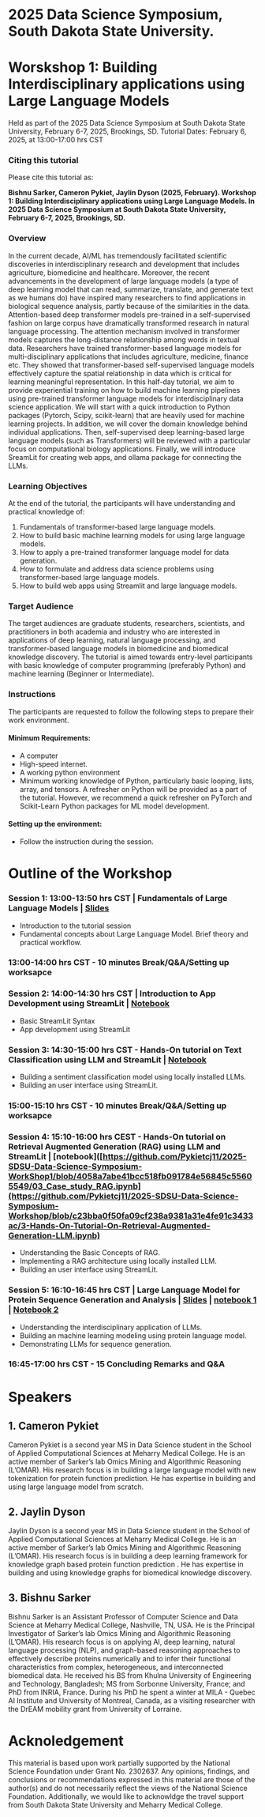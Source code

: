 # 2025 Data Science Symposium, South Dakota State University.

# Worskshop 1: Building Interdisciplinary applications using Large Language Models 
Held as part of  the 2025 Data Science Symposium at South Dakota State University, February 6-7, 2025, Brookings, SD. 
Tutorial Dates: February 6, 2025, at 13:00-17:00 hrs CST  
### Citing this tutorial
Please cite this tutorial as:

**Bishnu Sarker, Cameron Pykiet, Jaylin Dyson (2025, February). Workshop 1: Building Interdisciplinary applications using Large Language Models. In 2025 Data Science Symposium at South Dakota State University, February 6-7, 2025, Brookings, SD.**

### Overview
In the current decade, AI/ML has tremendously facilitated scientific discoveries in interdisciplinary research and development that includes agriculture, biomedicine and healthcare. Moreover, the recent advancements in the development of large language models (a type of deep learning model that can read, summarize, translate, and generate text as we humans do) have inspired many researchers to find applications in biological sequence analysis, partly because of the similarities in the data. Attention-based deep transformer models pre-trained in a self-supervised fashion on large corpus have dramatically transformed research in natural language processing. The attention mechanism involved in transformer models captures the long-distance relationship among words in textual data. Researchers have trained transformer-based language models for multi-disciplinary applications that includes agriculture, medicine, finance etc. They showed that transformer-based self-supervised language models effectively capture the spatial relationship in data which is critical for learning meaningful representation. 
In this half-day tutorial, we aim to provide experiential training on how to build machine learning pipelines using pre-trained transformer language models for interdisciplinary data science application. We will start with a quick introduction to Python packages (Pytorch, Scipy, scikit-learn) that are heavily used for machine learning projects. In addition, we will cover the domain knowledge behind individual applications. Then, self-supervised deep learning-based large language models (such as Transformers) will be reviewed with a particular focus on computational biology applications.  Finally, we will introduce SreamLit for creating web apps, and ollama package for connecting the LLMs. 



### Learning Objectives 
At the end of the tutorial, the participants will have understanding and practical knowledge of: 
1. Fundamentals of transformer-based large language models. 
3. How to build basic machine learning models for using large language models.  
5. How to apply a pre-trained transformer language model for data generation. 
7. How to formulate and address data science problems using transformer-based large language models. 
8. How to build web apps using Streamlit and large language models.


### Target Audience
The target audiences are graduate students, researchers, scientists, and practitioners in both academia and industry who are interested in applications of deep learning, natural language processing, and transformer-based language models in biomedicine and biomedical knowledge discovery. The tutorial is aimed towards entry-level participants with basic knowledge of computer programming (preferably Python) and machine learning (Beginner or Intermediate). 

### Instructions
The participants are requested to follow the following steps to prepare their work environment. 

#### Minimum Requirements:

- A computer
- High-speed internet. 
- A working python environment
- Minimum working knowledge of Python, particularly basic looping, lists, array, and tensors. A refresher on Python will be provided as a part of the tutorial. However, we recommend a quick refresher  on PyTorch and Scikit-Learn  Python packages for ML model development. 

#### Setting up the environment:
- Follow the instruction during the session.

# Outline of the Workshop

### Session 1: 13:00-13:50 hrs CST | Fundamentals of Large Language Models | [Slides]()
- Introduction to the tutorial session
- Fundamental concepts about Large Language Model. Brief theory and practical workflow.   

### 13:00-14:00 hrs CST  - 10 minutes Break/Q&A/Setting up worksapce

### Session 2: 14:00-14:30 hrs CST | Introduction to App Development using StreamLit | [Notebook](https://github.com/Pykietcj11/2025-SDSU-Data-Science-Symposium-Workshop/blob/c23bba0f50fa09cf238a9381a31e4fe91c3433ac/1-Hands-On-Tutorial-On-Streamlit.ipynb) 
- Basic StreamLit Syntax
- App development using StreamLit


### Session 3: 14:30-15:00 hrs CST  - Hands-On tutorial  on Text Classification using LLM and StreamLit | [Notebook](https://github.com/Pykietcj11/2025-SDSU-Data-Science-Symposium-Workshop/blob/c23bba0f50fa09cf238a9381a31e4fe91c3433ac/2-Hands-on-Tutorial-On_Sentiment-Analaysis-LLM-StreamLit.ipynb) 
- Building a sentiment classification model using locally installed LLMs.
- Building an user interface using StreamLit. 

### 15:00-15:10 hrs CST  - 10 minutes Break/Q&A/Setting up worksapce

### Session 4: 15:10-16:00 hrs CEST - Hands-On tutorial on Retrieval Augmented Generation (RAG) using LLM and StreamLit | [notebook]([https://github.com/Pykietcj11/2025-SDSU-Data-Science-Symposium-WorkShop1/blob/4058a7abe41bcc518fb091784e56845c55605549/03_Case_study_RAG.ipynb](https://github.com/Pykietcj11/2025-SDSU-Data-Science-Symposium-Workshop/blob/c23bba0f50fa09cf238a9381a31e4fe91c3433ac/3-Hands-On-Tutorial-On-Retrieval-Augmented-Generation-LLM.ipynb)
- Understanding the Basic Concepts of RAG.
- Implementing a RAG architecture using locally installed LLM.
- Building an user interface using StreamLit. 

### Session 5: 16:10-16:45 hrs CST | Large Language Model for Protein Sequence Generation and Analysis | [Slides](https://github.com/Pykietcj11/2025-SDSU-Data-Science-Symposium-Workshop/blob/37729940d4a76a35140f2eb0c751c5415663a305/Presentation%202-Case-Study-Protein-Function-Prediction.pdf) | [notebook 1](https://github.com/Pykietcj11/2025-SDSU-Data-Science-Symposium-Workshop/blob/37729940d4a76a35140f2eb0c751c5415663a305/4-Hands-On-Tutorial-On-Loading-Pre-Trainied-Transformers-From-HF.ipynb) | [Notebook 2](https://github.com/Pykietcj11/2025-SDSU-Data-Science-Symposium-Workshop/blob/37729940d4a76a35140f2eb0c751c5415663a305/5-Hands-On-Tutorial-On-Protein-Function-Prediction-ProTrans.ipynb)
- Understanding the interdisciplinary application of LLMs.
- Building an machine learning modeling using protein language model.
- Demonstrating LLMs for sequence generation. 

### 16:45-17:00 hrs CST  - 15 Concluding Remarks and Q&A

# Speakers

## 1. Cameron Pykiet
Cameron Pykiet is a second year MS in Data Science student in the School of Applied Computational Sciences at Meharry Medical College. He is an active member of Sarker’s lab Omics Mining and Algorithmic Reasoning (L’OMAR).  His research focus is in building a large language model with new tokenization for protein function prediction. He has expertise in building and using large language model from scratch. 

## 2. Jaylin Dyson
Jaylin Dyson is a second year MS in Data Science student in the School of Applied Computational Sciences at Meharry Medical College. He is an active member of Sarker’s lab Omics Mining and Algorithmic Reasoning (L’OMAR).  His research focus is in building a deep learning framework for knowledge graph based protein function prediction . He has expertise in building and using knowledge graphs for biomedical knowledge discovery.   

## 3. Bishnu Sarker 
Bishnu Sarker is an Assistant Professor of Computer Science and Data Science at Meharry Medical College, Nashville, TN, USA. He is the Principal Investigator of Sarker’s lab Omics Mining and Algorithmic Reasoning (L’OMAR). His research focus is on applying AI, deep learning, natural language processing (NLP), and graph-based reasoning approaches to effectively describe proteins numerically and to infer their functional characteristics from complex, heterogeneous, and interconnected biomedical data. He received his BS from Khulna University of Engineering and Technology, Bangladesh; MS from Sorbonne University, France; and PhD from INRIA, France. During his PhD he spent a winter at MILA - Quebec AI Institute and University of Montreal, Canada, as a visiting researcher with the DrEAM mobility grant from University of Lorraine. 


# Acknoledgement
This material is based upon work partially supported by the National Science Foundation under Grant No. 2302637. Any opinions, findings, and conclusions or recommendations expressed in this material are those of the author(s) and do not necessarily reflect the views of the National Science Foundation.
Additionally, we would like to acknowldge the travel support from South Dakota State University and Meharry Medical College. 

